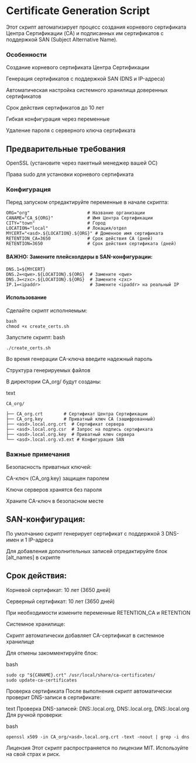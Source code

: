 # Certificate Generation Script

Этот скрипт автоматизирует процесс создания корневого сертификата Центра Сертификации (CA) и подписанных им сертификатов с поддержкой SAN (Subject Alternative Name).

### Особенности

Создание корневого сертификата Центра Сертификации

Генерация сертификатов с поддержкой SAN (DNS и IP-адреса)

Автоматическая настройка системного хранилища доверенных сертификатов

Срок действия сертификатов до 10 лет

Гибкая конфигурация через переменные

Удаление пароля с серверного ключа сертификата 

## Предварительные требования

OpenSSL (установите через пакетный менеджер вашей ОС)

Права sudo для установки корневого сертификата

### Конфигурация

Перед запуском отредактируйте переменные в начале скрипта:
```
ORG="org"                      # Название организации
CANAME="CA_${ORG}"             # Имя Центра Сертификации
CITY="town"                    # Город
LOCATION="local"               # Локация/отдел
MYCERT="<asd>.${LOCATION}.${ORG}" # Доменное имя сертификата
RETENTION_CA=3650              # Срок действия CA (дней)
RETENTION=3650                 # Срок действия сертификата (дней)
```

#### ВАЖНО: Замените плейсхолдеры в SAN-конфигурации:
```
DNS.1=${MYCERT}
DNS.2=<qwe>.${LOCATION}.${ORG}  # Замените <qwe>
DNS.3=<zxc>.${LOCATION}.${ORG}  # Замените <zxc>
IP.1=<ipaddr>                   # Замените <ipaddr> на реальный IP
```

#### Использование
Сделайте скрипт исполняемым:
```
bash
chmod +x create_certs.sh
```

Запустите скрипт:
bash
```
./create_certs.sh
```

Во время генерации CA-ключа введите надежный пароль

Структура генерируемых файлов

В директории CA_org/ будут созданы:

text
```
CA_org/

├── CA_org.crt        # Сертификат Центра Сертификации
├── CA_org.key        # Приватный ключ CA (зашифрованный)
├── <asd>.local.org.crt  # Сертификат сервера
├── <asd>.local.org.csr  # Запрос на подпись сертификата
├── <asd>.local.org.key  # Приватный ключ сервера
└── <asd>.local.org.v3.ext # Конфигурация SAN
```

### Важные примечания

Безопасность приватных ключей:

CA-ключ (CA_org.key) защищен паролем

Ключи серверов хранятся без пароля

Храните CA-ключ в безопасном месте

## SAN-конфигурация:

По умолчанию скрипт генерирует сертификат с поддержкой 3 DNS-имен и 1 IP-адреса

Для добавления дополнительных записей отредактируйте блок [alt_names] в скрипте

## Срок действия:

Корневой сертификат: 10 лет (3650 дней)

Серверный сертификат: 10 лет (3650 дней)

При необходимости измените переменные RETENTION_CA и RETENTION

Системное хранилище:

Скрипт автоматически добавляет CA-сертификат в системное хранилище

Для отмены закомментируйте блок:

bash
```
sudo cp "${CANAME}.crt" /usr/local/share/ca-certificates/
sudo update-ca-certificates
```
Проверка сертификата
После выполнения скрипт автоматически проверит DNS-записи в сертификате:

text
Проверка DNS-записей:
    DNS:<asd>.local.org, DNS:<qwe>.local.org, DNS:<zxc>.local.org
Для ручной проверки:

bash
```
openssl x509 -in CA_org/<asd>.local.org.crt -text -noout | grep -i dns
```
Лицензия
Этот скрипт распространяется по лицензии MIT. Используйте на свой страх и риск.
